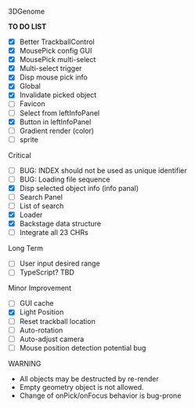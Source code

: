 3DGenome

**TO DO LIST**

- [x] Better TrackballControl
- [x] MousePick config GUI
- [x] MousePick multi-select
- [x] Multi-select trigger
- [x] Disp mouse pick info
- [x] Global
- [x] Invalidate picked object
- [ ] Favicon
- [ ] Select from leftInfoPanel
- [x] Button in leftInfoPanel
- [ ] Gradient render (color)
- [ ] sprite

Critical
- [ ] BUG: INDEX should not be used as unique identifier
- [ ] BUG: Loading file sequence
- [x] Disp selected object info (info panal)
- [ ] Search Panel
- [ ] List of search
- [x] Loader
- [x] Backstage data structure
- [ ] Integrate all 23 CHRs

Long Term
- [ ] User input desired range
- [ ] TypeScript? TBD

Minor Improvement
- [ ] GUI cache
- [x] Light Position
- [ ] Reset trackball location
- [ ] Auto-rotation
- [ ] Auto-adjust camera
- [ ] Mouse position detection potential bug

WARNING
- All objects may be destructed by re-render
- Empty geometry object is not allowed.
- Change of onPick/onFocus behavior is bug-prone
